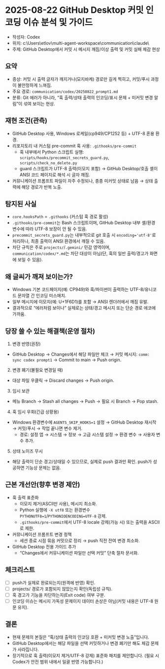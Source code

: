 # 2025-08-22 GitHub Desktop 커밋 인코딩 이슈 분석 및 가이드

- 작성자: Codex
- 위치: c:\\Users\\etlov\\multi-agent-workspace\\communication\\claude\\
- 주제: GitHub Desktop에서 커밋 시 메시지 깨짐/이상 출력 및 커밋 실패 체감 현상

## 요약
- 증상: 커밋 시 출력 글자가 깨지거나(모지바케) 경로만 길게 찍히고, 커밋/푸시 과정이 불안정하게 느껴짐.
- 주요 경로: `communication/codex/20250822_prompt1.md`
- 분류: Git 에러가 아니라, “훅 출력/상태 출력의 인코딩/표시 문제 + 미커밋 변경 알림”이 섞여 보이는 현상.

## 재현 조건(관측)
- GitHub Desktop 사용, Windows 로케일(cp949/CP1252 등) + UTF-8 혼용 환경.
- 리포지토리 내 커스텀 pre-commit 훅 사용: `.githooks/pre-commit`
  - 훅 내부에서 Python 스크립트 실행: `scripts/hooks/precommit_secrets_guard.py`, `scripts/check_no_delete.py`
  - guard 스크립트가 UTF-8 출력(이모지 포함) → GitHub Desktop/호출 셸이 ANSI 코드 페이지로 해석 시 글자 깨짐.
- 커뮤니케이션 프롬프트 파일이 자주 수정되나, 종종 미커밋 상태로 남음 → 상태 출력에 해당 경로가 반복 노출.

## 탐지된 사실
- `core.hooksPath` = `.githooks` (커스텀 훅 경로 활성)
- `.githooks/pre-commit`는 Bash 스크립트이며, GitHub Desktop 내부 셸/환경 변수에 따라 UTF-8 보장이 안 될 수 있음.
- `precommit_secrets_guard.py`는 내부적으로 git 호출 시 `encoding='utf-8'`로 처리하나, 최종 출력이 ANSI 환경에서 깨질 수 있음.
- 차단 규칙은 주로 `projects/`/`.gemini/` 민감 영역이며, `communication/codex/*.md`는 차단 대상이 아님(단, 훅의 일반 출력/경고가 화면에 보일 수 있음).

## 왜 글씨가 깨져 보이는가?
- Windows 기본 코드페이지(예: CP949)와 훅/파이썬이 출력하는 UTF-8/유니코드 문자열 간 인코딩 미스매치.
- 일부 메시지에 이모지(예: U+1F6D1)를 포함 → ANSI 렌더러에서 깨짐 유발.
- 결과적으로 “에러처럼 보이나” 실제로는 상태/경고 메시지 또는 단순 경로 에코에 가까움.

## 당장 쓸 수 있는 해결책(운영 절차)
1) 변경 반영(권장)
- GitHub Desktop → Changes에서 해당 파일만 체크 → 커밋 메시지: `comm: sync codex prompt1` → Commit to main → Push origin.

2) 변경 폐기(불필요 변경일 때)
- 대상 파일 우클릭 → Discard changes → Push origin.

3) 임시 보관
- 메뉴 Branch → Stash all changes → Push → 필요 시 Branch → Pop stash.

4) 훅 임시 우회(긴급 상황용)
- Windows 환경변수에 `AGENTS_SKIP_HOOKS=1` 설정 → GitHub Desktop 재시작 → 커밋/푸시 → 작업 끝나면 변수 제거.
  - 경로: 설정 앱 → 시스템 → 정보 → 고급 시스템 설정 → 환경 변수 → 사용자 변수 추가.

5) 상태 노이즈 무시
- 해당 출력이 단순 경고/상태일 수 있으므로, 실제로 push 결과만 확인. push가 성공하면 기능상 문제는 없음.

## 근본 개선안(향후 변경 제안)
- 훅 출력 표준화
  - 이모지 제거(ASCII만 사용), 메시지 최소화.
  - Python 실행에 `-X utf8` 또는 환경변수 `PYTHONUTF8=1`/`PYTHONIOENCODING=UTF-8` 강제.
  - `.githooks/pre-commit`에서 UTF-8 locale 강제(가능 시) 또는 출력을 ASCII로 제한.
- 커뮤니케이션 프롬프트 변경 정책
  - 세션 종료 시점 묶음 커밋으로 정리 → push 직전 잔여 변경 최소화.
- GitHub Desktop 전용 가이드 추가
  - “Changes에서 커뮤니케이션 파일만 선택 커밋” 단축 절차 문서화.

## 체크리스트
- [ ] push가 실제로 완료되는지(원격에 반영) 확인.
- [ ] projects/ 경로가 포함되지 않았는지 확인(독립성 규칙).
- [ ] 훅 경고가 기능을 차단하는지(Exit code) 여부 구분.
- [ ] 인코딩 이슈는 메시지 가독성 문제이지 데이터 손상은 아님(커밋 내용은 UTF-8 원문 유지).

## 결론
- 현재 문제의 본질은 “훅/상태 출력의 인코딩 호환 + 미커밋 변경 노출”입니다.
- GitHub Desktop에서는 해당 파일을 선택 커밋하거나 변경 폐기만 해도 체감 문제가 사라집니다.
- 장기적으로 훅 출력(이모지 제거/UTF-8 강제) 표준화 패치를 제안합니다. (필요 시 Codex가 안전 범위 내에서 일괄 반영 가능합니다.)

